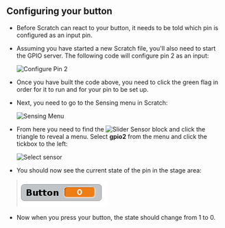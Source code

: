 ## Configuring your button

- Before Scratch can react to your button, it needs to be told which pin is configured as an input pin.

- Assuming you have started a new Scratch file, you'll also need to start the GPIO server. The following code will configure pin 2 as an input:

  ![Configure Pin 2](images/config2.png)

- Once you have built the code above, you need to click the green flag in order for it to run and for your pin to be set up.

- Next, you need to go to the Sensing menu in Scratch:

  ![Sensing Menu](images/sensing.png)

- From here you need to find the ![Slider Sensor](images/slider_sensor.png) block and click the triangle to reveal a menu. Select **gpio2** from the menu and click the tickbox to the left:

  ![Select sensor](images/sensing_select.png)

- You should now see the current state of the pin in the stage area:

  ![Button state](images/button_watch.png)

- Now when you press your button, the state should change from 1 to 0.
